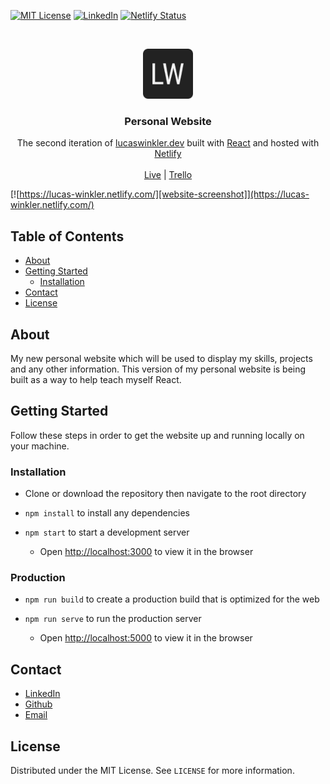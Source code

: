 [![MIT License][license-shield]][license-url]
[![LinkedIn][linkedin-shield]][linkedin-url]
[![Netlify Status](https://api.netlify.com/api/v1/badges/5b78ae9f-6887-468c-8cd3-33a2a05738dc/deploy-status)](https://app.netlify.com/sites/lucaswinkler/deploys)

<br />
<p align="center">
  <a href="https://lucaswinkler.dev/">
    <img src="public/images/android-chrome-192x192.png" alt="Logo" width="80" height="80">
  </a>

  <h3 align="center">Personal Website</h3>

  <p align="center">
    The second iteration of <a href="https://lucaswinkler.dev/">lucaswinkler.dev</a> built with <a href="https://reactjs.org/">React</a> and hosted with <a href="https://www.netlify.com/">Netlify</a>
    <br />
    <br />
    <a href="https://lucaswinkler.dev/">Live</a> 
    |
    <a href="https://trello.com/b/XkUzALBz/personal-website-board">Trello</a>
  </p>

[![https://lucas-winkler.netlify.com/][website-screenshot]](https://lucas-winkler.netlify.com/)

</p>

## Table of Contents

- [About](#about)
- [Getting Started](#getting-started)
  - [Installation](#installation)
- [Contact](#contact)
- [License](#license)

## About

My new personal website which will be used to display my skills, projects and any other information. This version of my personal website is being built as a way to help teach myself React.

## Getting Started

Follow these steps in order to get the website up and running locally on your machine.

### Installation

- Clone or download the repository then navigate to the root directory

- `npm install` to install any dependencies

- `npm start` to start a development server

  - Open [http://localhost:3000](http://localhost:3000) to view it in the browser

### Production

- `npm run build` to create a production build that is optimized for the web

- `npm run serve` to run the production server

  - Open [http://localhost:5000](http://localhost:5000) to view it in the browser

## Contact

- [LinkedIn](https://linkedin.com/in/lucas-winkler)
- [Github](https://github.com/lucaswinkler)
- [Email](mailto:lucasj.winkler1999@gmail.com)

## License

Distributed under the MIT License. See `LICENSE` for more information.

[license-shield]: https://img.shields.io/badge/license-MIT-blue.svg?style=flat-square
[license-url]: https://choosealicense.com/licenses/mit
[linkedin-shield]: https://img.shields.io/badge/-LinkedIn-black.svg?style=flat-square&logo=linkedin&colorB=555
[linkedin-url]: https://www.linkedin.com/in/lucas-winkler/
[website-screenshot]: ./screenshot.png
